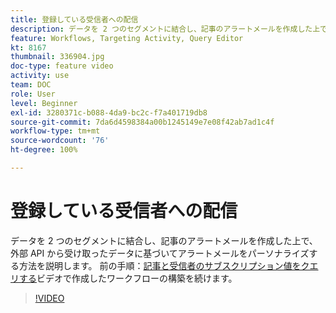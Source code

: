 ```yaml
---
title: 登録している受信者への配信
description: データを 2 つのセグメントに結合し、記事のアラートメールを作成した上で、外部 API から受け取ったデータに基づいてアラートメールをパーソナライズする方法を説明します。
feature: Workflows, Targeting Activity, Query Editor
kt: 8167
thumbnail: 336904.jpg
doc-type: feature video
activity: use
team: DOC
role: User
level: Beginner
exl-id: 3280371c-b088-4da9-bc2c-f7a401719db8
source-git-commit: 7da6d4598384a00b1245149e7e08f42ab7ad1c4f
workflow-type: tm+mt
source-wordcount: '76'
ht-degree: 100%

---
```


# 登録している受信者への配信

データを 2 つのセグメントに結合し、記事のアラートメールを作成した上で、外部 API から受け取ったデータに基づいてアラートメールをパーソナライズする方法を説明します。 前の手順：[記事と受信者のサブスクリプション値をクエリする](/help/tutorial-use-soap-apis/query-articles-and-recipient-subscription-values.md)ビデオで作成したワークフローの構築を続けます。

>[!VIDEO](https://video.tv.adobe.com/v/336904?quality=12)
